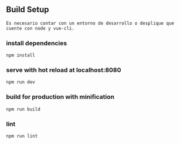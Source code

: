 ## Build Setup
```
Es necesario contar con un entorno de desarrollo o desplique que cuente con node y vue-cli.
```
### install dependencies
```
npm install
```
### serve with hot reload at localhost:8080
```
npm run dev
```
### build for production with minification
```
npm run build
```
### lint
```
npm run lint
```
